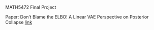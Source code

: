MATH5472 Final Project

Paper: Don’t Blame the ELBO! A Linear VAE Perspective on Posterior Collapse [link](https://papers.nips.cc/paper/9138-dont-blame-the-elbo-a-linear-vae-perspective-on-posterior-collapse)
